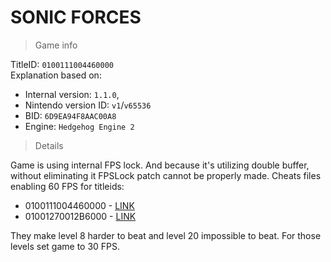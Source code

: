 # SONIC FORCES

> Game info

TitleID: `0100111004460000`<br>
Explanation based on:
- Internal version: `1.1.0`, 
- Nintendo version ID: `v1`/`v65536`
- BID: `6D9EA94F8AAC00A8`
- Engine: `Hedgehog Engine 2`

> Details

Game is using internal FPS lock. And because it's utilizing double buffer, without eliminating it FPSLock patch cannot be properly made.
Cheats files enabling 60 FPS for titleids:
- 0100111004460000 - [LINK](https://github.com/ChanseyIsTheBest/NX-60FPS-RES-GFX-Cheats/blob/main/titles/0100111004460000/cheats/6D9EA94F8AAC00A8.txt)
- 01001270012B6000 - [LINK](https://github.com/ChanseyIsTheBest/NX-60FPS-RES-GFX-Cheats/blob/main/titles/01001270012B6000/cheats/6D9EA94F8AAC00A8.txt)

They make level 8 harder to beat and level 20 impossible to beat. For those levels set game to 30 FPS. 
